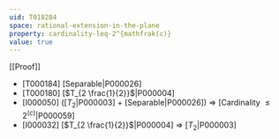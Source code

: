 ```yaml
---
uid: T018284
space: rational-extension-in-the-plane
property: cardinality-leq-2^{mathfrak(c)}
value: true
---
```

[[Proof]]

* [T000184] [Separable|P000026]
* [T000180] [$T_{2 \frac{1}{2}}$|P000004]
* [I000050] ([$T_2$|P000003] + [Separable|P000026]) => [Cardinality $\leq 2^{\mathfrak(c)}$|P000059]
* [I000032] [$T_{2 \frac{1}{2}}$|P000004] => [$T_2$|P000003]

